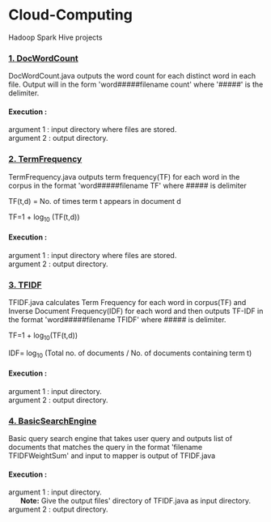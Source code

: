 # Cloud-Computing
Hadoop Spark Hive projects

### [1. DocWordCount](https://github.com/pmahend1/Cloud-Computing/tree/master/DocWordCount)
DocWordCount.java outputs the word count for each distinct word in each file. Output will in the form 'word#####filename count' where '#####' is the delimiter.

  #### Execution : 
  argument 1 : input directory where files are stored.  
  argument 2 : output directory.

### [2. TermFrequency](https://github.com/pmahend1/Cloud-Computing/tree/master/TermFrequency)
TermFrequency.java outputs term frequency(TF) for each word in the corpus in the format 'word#####filename TF' where ##### is delimiter

TF(t,d) = No. of times term t appears in document d

TF=1 + log<sub>10</sub> (TF(t,d)) 
 
  #### Execution : 
  argument 1 : input directory where files are stored.  
  argument 2 : output directory.  


### [3. TFIDF](https://github.com/pmahend1/Cloud-Computing/tree/master/TFIDF)
TFIDF.java calculates Term Frequency for each word in corpus(TF) and Inverse Document Frequency(IDF) for each word and then outputs TF-IDF in the format 'word#####filename TFIDF' where ##### is delimiter.

TF=1 + log<sub>10</sub>(TF(t,d))  

IDF= log<sub>10</sub> (Total no. of documents / No. of documents containing term t)

  #### Execution : 
  argument 1 : input directory.  
  argument 2 : output directory.  


### [4. BasicSearchEngine](https://github.com/pmahend1/Cloud-Computing/tree/master/BasicSearchEngine)
Basic query search engine that takes user query and outputs list of documents that matches the query in the format 'filename TFIDFWeightSum' and input to mapper is output of TFIDF.java
 
  #### Execution : 
  argument 1 : input directory.  
  &nbsp;&nbsp;&nbsp;&nbsp;&nbsp;&nbsp;**Note:** Give the output files' directory of TFIDF.java as input directory.  
  argument 2 : output directory.  